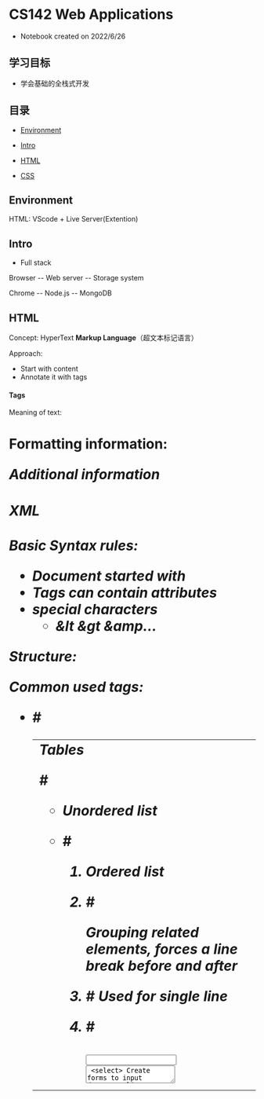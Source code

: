 # CS142 Web Applications

- Notebook created on 2022/6/26

## 学习目标

- 学会基础的全栈式开发

## 目录

- <a href="Environment">Environment</a>

- <a href="#intro">Intro</a>
- <a href="#HTML">HTML</a>

- <a href="#CSS">CSS</a>



## <a id="Environment">Environment</a>

HTML: VScode + Live Server(Extention)

## <a id="intro">Intro</a>

- Full stack

Browser -- Web server -- Storage system

Chrome -- Node.js -- MongoDB



## <a id="HTML">HTML</a>

Concept: HyperText **Markup Language**（超文本标记语言）

Approach:

- Start with content
- Annotate it with tags

#### Tags

Meaning of text: <h1>

Formatting information: <i>

Additional information <img>

#### XML

Basic Syntax rules:

- Document started with <html>
- Tags can contain attributes
- special characters
  - &lt &gt &amp...

Structure:

<?xml version="1.0" encoding="utf-8"?>

<!DOCTYPE html PUBLIC "-//W3C//DTD XHTML 1.0 Strict//EN" 

"http://www.w3.org/TR/xhtml1/DTD/xhtml1-strict.dtd">

<html xmlns="..." xml:lang="en" lang="en">

<head>

</head>

<body>

Common used tags:

- #<table> <tr> <td> Tables

- #<ul> <li> Unordered list

- #<ol> <li> Ordered list

- #<div> Grouping related elements, forces a line break before and after

- #<span> Used for single line 

- #<form> <input> <textarea> <select> Create forms to input data

---

#<head> section  

- #<title> Create title, which will appear in the title bar for the browser
- #<link> CSS stylesheets
- #<script> Javascript



## <a id="CSS">CSS</a>

Key Concept: separate style from content (#<span class="test">)

DRY principle: don't repeat yourself

Rules:

```css
(selector){
    property1: value;
    property2: value;
    ...
}
```

---

Selector:

- Tag name: h1
- Class attribute: .large
- Tag and class: p.large
- Element id #id20

- (Pseudo) hover: (p:hover) When mouse is over element
- (Pseudo) a:link, a:visited

---

Properties:

- Coloring

Predefined names: red, blue ...

8-bit hexadecimal number: #ff0000 (RGB)

0-255 decimal: rgb(255, 255, 0)

Percentage: rgb(80% 80% 80%)

---

Box model: Margin, Border, Padding, Element

![css_box](src/css_box.png)

Size properties:

**width, height** | **model**-**location**(top, right, bottom, left)-**properties**(color, style, width)

---

Position property:

**static**: document flow

**relative**: position related to default position via top right bottom left

**fixed**: position related to a fixed location, (0,0) means top left corner

**absolute**: related to ancestor absolute element

---

More properties:

- background-img
- background-repeat
- font, font-family, font-size, font-weight, font-style
- text-align, vertical-align:(center, left, right)

- cursor
- display:(none, inline, block, flex, grid)
- visibility:(hidden, visible)

---

Issues:

Inheritance: **Inherited**(font-size), **Others**(border,background)

Multiple rule matches:**Most specific rule wins**

---

Adding styles to HTML

- Page specific:

```html
<head>
    <style type="text/css">
        /* your CSS */
    </style>
</head>
```

- Element-specific:

```html
<a style="/* Your style */">Text</a>
```

- Seperate style sheet:

```html
<head>
    <link rel="stylesheet" type="text/css" href="/* css path */">
</head>
```

- @import

